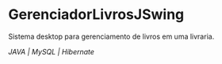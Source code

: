 # GerenciadorLivrosJSwing
Sistema desktop para gerenciamento de livros em uma livraria.

*JAVA | MySQL | Hibernate*

